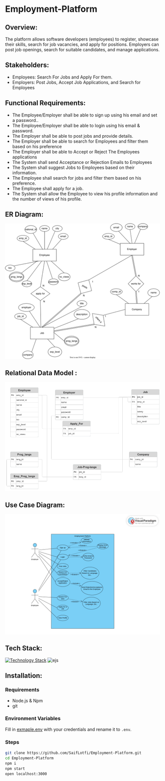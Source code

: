 # Employment-Platform

## Overview:
The platform allows software developers (employees) to register, showcase their skills, search for job vacancies, and apply for positions. Employers can post job openings, search for suitable candidates, and manage applications.

## Stakeholders:
- Employees: Search For Jobs and Apply For them.
- Employers: Post Jobs, Accept Job Applications, and Search for Employees

## Functional Requirements:
- The Employee/Employer shall be able to sign up using his email and set a password..
- The Employee/Employer shall be able to login using his email & password.
- The Employer shall be able to  post jobs and provide details. 
- The Employer shall be able to  search for Employees and filter them based on his preference 
- The Employer shall be able to Accept or Reject The Employees applications 
- The System shall send Acceptance or Rejection Emails to Employees
- The System shall suggest Jobs to Employees based on their information.
- The Employee shall search for jobs and filter them based on his preference.
- The Employee shall apply for a job.
- The System shall allow the Employee to view his profile information and the number of views of his profile.

## ER Diagram:
![ER Diagram](./docs/ER-Diagram.svg)

## Relational Data Model :
![Relational Data Model](./docs/Relational-Data-Model.png)

## Use Case Diagram:
![Use Case Diagram](./docs/use-cases-diagram.jpg)

## Tech Stack:
[![Technology Stack](https://skillicons.dev/icons?i=nodejs,express,ts,npm,prisma)](https://skillicons.dev)
![ejs](https://ejs.co/favicon.svg)

## Installation:

### Requirements

- Node.js & Npm
- git

### Environment Variables

Fill in [exmaple.env](https://github.com/SaadMu7ammad/subul/blob/main/example.env) with your credentials and rename it to `.env`.

### Steps

```bash
git clone https://github.com/SaifLotfi/Employment-Platform.git
cd Employment-Platform
npm i
npm start
open localhost:3000
```

